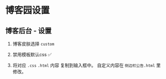# 博客园设置

## 博客后台 - 设置

1. 博客皮肤选择 `custom`

2. 禁用模板默认css ✅

3. 将对应 `.css`  `.html` 内容 复制到输入框中。
   自定义内容在 `侧边栏公告.html` 里修改。